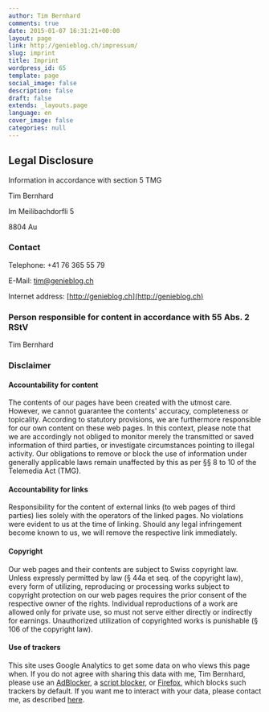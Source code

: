 ```yaml
---
author: Tim Bernhard
comments: true
date: 2015-01-07 16:31:21+00:00
layout: page
link: http://genieblog.ch/impressum/
slug: imprint
title: Imprint
wordpress_id: 65
template: page
social_image: false
description: false
draft: false
extends: _layouts.page
language: en
cover_image: false
categories: null
---
```


## Legal Disclosure

Information in accordance with section 5 TMG
  
  
Tim Bernhard  

Im Meilibachdorfli 5  

8804 Au  

### Contact

Telephone: +41 76 365 55 79  

E-Mail: [tim@genieblog.ch](mailto:tim@genieblog.ch)  

Internet address: [http://genieblog.ch](http://genieblog.ch)  

### Person responsible for content in accordance with 55 Abs. 2 RStV

Tim Bernhard  

### Disclaimer

#### Accountability for content

The contents of our pages have been created with the utmost care.
However, we cannot guarantee the contents' accuracy, completeness or topicality.
According to statutory provisions, we are furthermore responsible for our own content on these web pages.
In this context, please note that we are accordingly not obliged to monitor merely the transmitted or saved information of third parties, or investigate circumstances pointing to illegal activity.
Our obligations to remove or block the use of information under generally applicable laws remain unaffected by this as per §§ 8 to 10 of the Telemedia Act (TMG).

#### Accountability for links

Responsibility for the content of external links (to web pages of third parties) lies solely with the operators of the linked pages.
No violations were evident to us at the time of linking.
Should any legal infringement become known to us, we will remove the respective link immediately.

#### Copyright

Our web pages and their contents are subject to Swiss copyright law.
Unless expressly permitted by law (§ 44a et seq. of the copyright law), every form of utilizing, reproducing or processing works subject to copyright protection on our web pages requires the prior consent of the respective owner of the rights.
Individual reproductions of a work are allowed only for private use, so must not serve either directly or indirectly for earnings.
Unauthorized utilization of copyrighted works is punishable (§ 106 of the copyright law).

#### Use of trackers

This site uses Google Analytics to get some data on who views this page when.
If you do not agree with sharing this data with me, Tim Bernhard, please
use an [AdBlocker](https://github.com/gorhill/uBlock#ublock-origin), a [script blocker](https://github.com/hackademix/noscript), 
or [Firefox](https://www.mozilla.org/de/firefox/new/), which blocks such trackers by default.
If you want me to interact with your data, please contact me, as described [here](../about).
